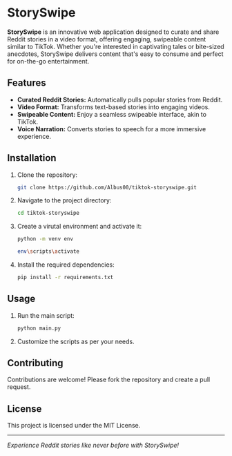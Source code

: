 
# StorySwipe

**StorySwipe** is an innovative web application designed to curate and share Reddit stories in a video format, offering engaging, swipeable content similar to TikTok. Whether you're interested in captivating tales or bite-sized anecdotes, StorySwipe delivers content that's easy to consume and perfect for on-the-go entertainment.

## Features

- **Curated Reddit Stories:** Automatically pulls popular stories from Reddit.
- **Video Format:** Transforms text-based stories into engaging videos.
- **Swipeable Content:** Enjoy a seamless swipeable interface, akin to TikTok.
- **Voice Narration:** Converts stories to speech for a more immersive experience.

## Installation

1. Clone the repository:
   ```bash
   git clone https://github.com/Albus00/tiktok-storyswipe.git
   ```
2. Navigate to the project directory:
   ```bash
   cd tiktok-storyswipe
   ```
2. Create a virutal environment and activate it:
   ```bash
   python -m venv env
   ```
   ```bash
   env\scripts\activate
   ```
4. Install the required dependencies:
   ```bash
   pip install -r requirements.txt
   ```

## Usage

1. Run the main script:
   ```bash
   python main.py
   ```
2. Customize the scripts as per your needs.

## Contributing

Contributions are welcome! Please fork the repository and create a pull request.

## License

This project is licensed under the MIT License.

---

*Experience Reddit stories like never before with StorySwipe!*
